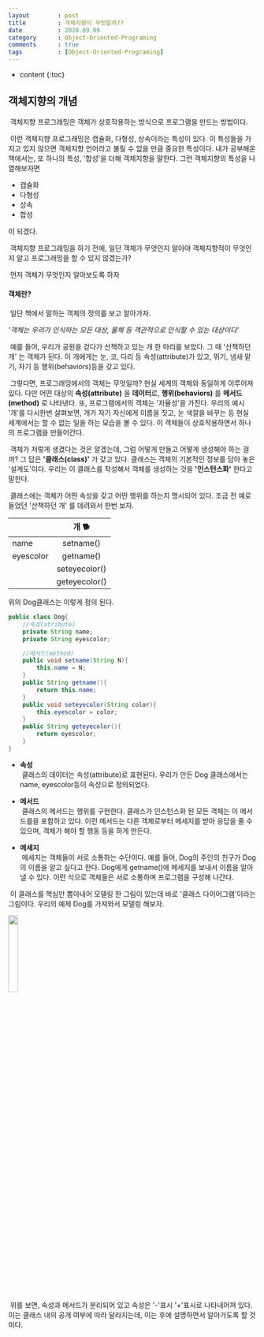 ```yaml
---
layout        : post
title         : 객체지향이 무엇일까??
date          : 2020.09.09
category      : Object-Oriented-Programing
comments      : true
tags          : [Object-Oriented-Programing]
---
```


* content
{:toc}

## 객체지향의 개념

&nbsp;객체지향 프로그래밍은 객체가 상호작용하는 방식으로 프로그램을 만드는 방법이다.

&nbsp;이런 객체지향 프로그래밍은 캡슐화, 다형성, 상속이라는 특성이 있다. 이 특성들을 가지고 있지 않으면 객체지향 언어라고 불릴 수 없을 만큼 중요한 특성이다. 내가 공부해온 책에서는, 또 하나의 특성, '합성'을 더해 객체지향을 말한다. 그런 객체지향의 특성을 나열해보자면

- 캡슐화
- 다형성
- 상속
- 합성

이 되겠다.

&nbsp;객체지향 프로그래밍을 하기 전에, 일단 객체가 무엇인지 알아야 객체지향적이 무엇인지 알고 프로그래밍을 할 수 있지 않겠는가? 

&nbsp;먼저 객체가 무엇인지 알아보도록 하자


#### 객체란?

&nbsp;일단 책에서 말하는 객체의 정의를 보고 알아가자. 

*'객체는 우리가 인식하는 모든 대상, 물체 등 객관적으로 인식할 수 있는 대상이다'*

&nbsp;예를 들어, 우리가 공원을 걷다가 산책하고 있는 개 한 마리를 보았다. 그 때 '산책하던 개' 는 객체가 된다. 이 개에게는 눈, 코, 다리 등 속성(attribute)가 있고, 뛰기, 냄새 맡기, 자기 등 행위(behaviors)등을 갖고 있다.

&nbsp;그렇다면, 프로그래밍에서의 객체는 무엇일까? 현실 세계의 객체와 동일하게 이루어져 있다. 다만 어떤 대상의 **속성(attribute)** 을 **데이터**로, **행위(behaviors)** 를 **메서드(method)** 로 나타낸다. 또, 프로그램에서의 객체는 '자율성'을 가진다. 우리의 예시 '개'를 다시한번 살펴보면, 개가 자기 자신에게 이름을 짓고, 눈 색깔을 바꾸는 등 현실 세계에서는 할 수 없는 일을 하는 모습을 볼 수 있다. 이 객체들이 상호작용하면서 하나의 프로그램을 만들어간다.

&nbsp;객체가 저렇게 생겼다는 것은 알겠는데, 그럼 어떻게 만들고 어떻게 생성해야 하는 걸까? 그 답은 **'클래스(class)'** 가 갖고 있다. 클래스는 객체의 기본적인 정보를 담아 놓은 '설계도'이다. 우리는 이 클래스를 작성해서 객체를 생성하는 것을 **'인스턴스화'** 한다고 말한다. 

&nbsp;클래스에는 객체가 어떤 속성을 갖고 어떤 행위를 하는지 명시되어 있다. 조금 전 예로 들었던 '산책하던 개' 를 데려와서 한번 보자.


|               | 개 🐕         |
| ------------- |:-------------:|
|     name      |   setname()   |
|   eyescolor   |   getname()   |
|               | seteyecolor() |
|               | geteyecolor() |


위의 Dog클래스는 이렇게 정의 된다.

```java
public class Dog{
    //속성(atribute)
    private String name;
    private String eyescolor;

    //메서드(method)
    public void setname(String N){
        this.name = N;
    }
    public String getname(){
        return this.name;
    }
    public void seteyecolor(String color){
        this.eyescolor = color;
    }
    public String geteyecolor(){
        return eyescolor;
    }
}
```

- **속성**<br>
&nbsp;클래스의 데이터는 속성(attribute)로 표현된다. 우리가 만든 Dog 클래스에서는 name, eyescolor등이 속성으로 정의되었다.


- **메서드**<br>
&nbsp;클래스의 메서드는 행위를 구현한다. 클래스가 인스턴스화 된 모든 객체는 이 메서드를을 포함하고 있다. 이런 메서드는 다른 객체로부터 메세지를 받아 응답을 줄 수 있으며, 객체가 해야 할 행동 등을 하게 만든다.

- **메세지**<br>
&nbsp;메세지는 객체들이 서로 소통하는 수단이다. 예를 들어, Dog의 주인의 친구가 Dog의 이름을 알고 싶다고 한다. Dog에게 getname()에 메세지를 보내서 이름을 알아낼 수 있다. 이런 식으로 객체들은 서로 소통하며 프로그램을 구성해 나간다.

&nbsp;이 클래스를 핵심만 뽑아내어 모델링 한 그림이 있는데 바로 '클래스 다이어그램'이라는 그림이다. 우리의 예제 Dog를 가져와서 모델링 해보자. 

<img src = "{{ site.baseurl }}/img/classDiagram/class_diagram.jpg" style="width:20%;"><br>
&nbsp;위를 보면, 속성과 메서드가 분리되어 있고 속성은 '-'표시 '+'표시로 나타내어져 있다. 이는 클래스 내의 공개 여부에 따라 달라지는데, 이는 후에 설명하면서 알아가도록 할 것이다.


